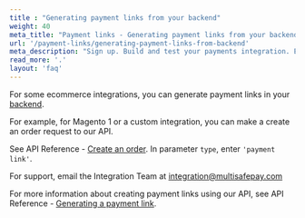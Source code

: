 ```yaml
---
title : "Generating payment links from your backend"
weight: 40
meta_title: "Payment links - Generating payment links from your backend - MultiSafepay Docs"
url: '/payment-links/generating-payment-links-from-backend'
meta_description: "Sign up. Build and test your payments integration. Explore our products and services. Use our API Reference, SDKs, and wrappers. Get support."
read_more: '.'
layout: 'faq'
---
```


For some ecommerce integrations, you can generate payment links in your [backend](/getting-started/glossary/#backend). 

For example, for Magento 1 or a custom integration, you can make a create an order request to our API. 

See API Reference - [Create an order](https://docs.multisafepay.com/api/#create-an-order). In parameter `type`,  enter `'payment link'`. 

For support, email the Integration Team at <integration@multisafepay.com>

For more information about creating payment links using our API, see API Reference - [Generating a payment link](/api/#generating-a-payment-link).